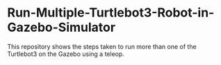 # Run-Multiple-Turtlebot3-Robot-in-Gazebo-Simulator
This repository shows the steps taken to run more than one of the Turtlebot3 on the Gazebo using a teleop.
